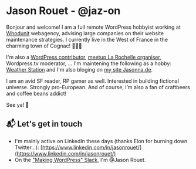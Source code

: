 # Jason Rouet - @jaz-on
Bonjour and welcome! I am a full remote WordPress hobbyist working at [Whodunit](https://www.whodunit.fr/) webagency, advising large companies on their website maintenance strategies.
I currently live in the West of France in the charming town of Cognac! 🥃🇫🇷

I'm also a [WordPress contributor](https://profiles.wordpress.org/jaz_on/), [meetup La Rochelle organiser](https://www.meetup.com/fr-FR/wordpress-la-rochelle/), Wordpress.tv moderator, ...
I'm maintening the following as a hobby: [Weather Station](https://wordpress.org/plugins/live-weather-station/) and I'm also bloging on [my site Jasonna.de](https://jasonna.de/). 

I am an avid SF reader, RP gamer as well. Interested in building fictional universe. Strongly pro-European. And of course, I’m also a fan of craftbeers and coffee beans addict!

See ya! 🤝

## 📬 Let's get in touch
- I'm mainly active on LinkedIn these days (thanks Elon for burning down Twitter...): [https://www.linkedin.com/in/jasonrouet/](https://www.linkedin.com/in/jasonrouet/)
- On the ["Making WordPress" Slack](https://make.wordpress.org/chat/), I'm @Jason Rouet.
